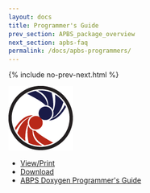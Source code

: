 ```yaml
---
layout: docs
title: Programmer's Guide
prev_section: APBS_package_overview
next_section: apbs-faq
permalink: /docs/apbs-programmers/
---
```



{% include no-prev-next.html %}

<img src="/images/apbs-icons/APBS_128_v2.png" class="apbs-icon" />



- [View/Print](../apbs-programmers-guide.pdf)
- [Download](../apbs-programmers-guide.zip)
- [ABPS Doxygen Programmer's Guide](http://apbs.sourceforge.net/doc/programmer/html/index.html)